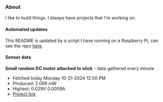 ### About
I like to build things. I always have projects that I'm working on.

#### Automated updates
This README is updated by a script I have running on a Raspberry Pi, can see the repo [here](https://github.com/jdc-cunningham/raspi-git-repo-updater).

#### Sensor data


**Small random DC motor attached to stick** - data gathered every minute
- Fetched today Monday 10-21-2024 12:00 PM
- Produced: 2.099 mW
- Highest: 0.029V 0.0009A
- [Project link](https://github.com/jdc-cunningham/turbine-raspi)